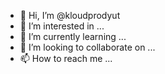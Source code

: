 - 👋 Hi, I’m @kloudprodyut
- 👀 I’m interested in ...
- 🌱 I’m currently learning ...
- 💞️ I’m looking to collaborate on ...
- 📫 How to reach me ...

<!---
kloudprodyut/kloudprodyut is a ✨ special ✨ repository because its `README.md` (this file) appears on your GitHub profile.
You can click the Preview link to take a look at your changes.
--->
